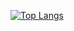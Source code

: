 [![Top Langs](https://github-readme-stats.vercel.app/api/top-langs/?username=aramrw)](https://github.com/anuraghazra/github-readme-stats)
